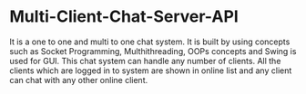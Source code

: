 # Multi-Client-Chat-Server-API
It is a one to one and multi to one chat system. It is built by using concepts such as Socket Programming, Multhithreading, OOPs concepts and Swing is used for GUI. This chat system can handle any number of clients. All the clients which are logged in to system are shown in online list and any client can chat with any other online client.
